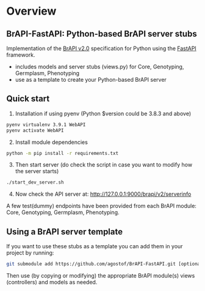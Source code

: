 # Overview

## BrAPI-FastAPI: Python-based BrAPI server stubs

Implementation of the [BrAPI v2.0](https://brapi.org/) specification for Python using the [FastAPI](https://fastapi.tiangolo.com/) framework.
* includes models and server stubs (views.py) for Core, Genotyping, Germplasm, Phenotyping
* use as a template to create your Python-based BrAPI server

## Quick start
1. Installation if using pyenv (Python $version could be 3.8.3 and above)
``` sh
pyenv virtualenv 3.9.1 WebAPI
pyenv activate WebAPI
```
2. Install module dependencies
``` sh
python -m pip install -r requirements.txt
```
3. Then start server (do check the script in case you want to modify how the server starts)
``` sh
./start_dev_server.sh
```

4. Now check the API server at: http://127.0.0.1:9000/brapi/v2/serverinfo

A few test(dummy) endpoints have been provided from each BrAPI module: Core, Genotyping, Germplasm, Phenotyping.

## Using a BrAPI server template

If you want to use these stubs as a template you can add them in your project by running:

```sh
git submodule add https://github.com/agostof/BrAPI-FastAPI.git [optional local_name]
```
Then use (by copying or modifying) the appropriate BrAPI module(s) views (controllers) and models as needed.

